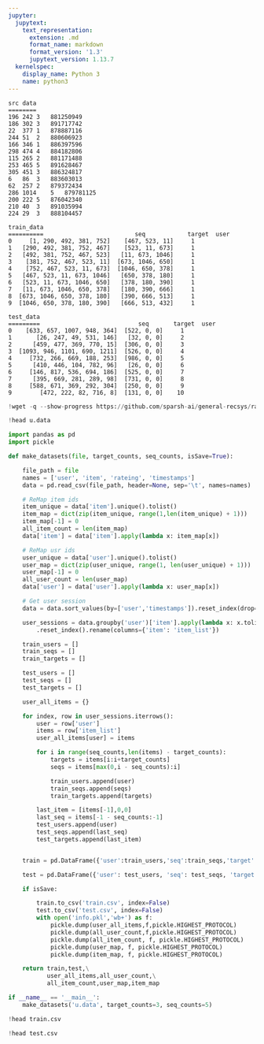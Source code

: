 ```yaml
---
jupyter:
  jupytext:
    text_representation:
      extension: .md
      format_name: markdown
      format_version: '1.3'
      jupytext_version: 1.13.7
  kernelspec:
    display_name: Python 3
    name: python3
---
```


<!-- #region id="vuTj-cGojdG4" -->
```
src data
========
196	242	3	881250949
186	302	3	891717742
22	377	1	878887116
244	51	2	880606923
166	346	1	886397596
298	474	4	884182806
115	265	2	881171488
253	465	5	891628467
305	451	3	886324817
6	86	3	883603013
62	257	2	879372434
286	1014	5	879781125
200	222	5	876042340
210	40	3	891035994
224	29	3	888104457

train_data
==========                          seq            target  user
0     [1, 290, 492, 381, 752]    [467, 523, 11]     1
1   [290, 492, 381, 752, 467]    [523, 11, 673]     1
2   [492, 381, 752, 467, 523]   [11, 673, 1046]     1
3    [381, 752, 467, 523, 11]  [673, 1046, 650]     1
4    [752, 467, 523, 11, 673]  [1046, 650, 378]     1
5   [467, 523, 11, 673, 1046]   [650, 378, 180]     1
6   [523, 11, 673, 1046, 650]   [378, 180, 390]     1
7   [11, 673, 1046, 650, 378]   [180, 390, 666]     1
8  [673, 1046, 650, 378, 180]   [390, 666, 513]     1
9  [1046, 650, 378, 180, 390]   [666, 513, 432]     1

test_data
=========                            seq       target  user
0    [633, 657, 1007, 948, 364]  [522, 0, 0]     1
1       [26, 247, 49, 531, 146]   [32, 0, 0]     2
2      [459, 477, 369, 770, 15]  [306, 0, 0]     3
3  [1093, 946, 1101, 690, 1211]  [526, 0, 0]     4
4     [732, 266, 669, 188, 253]  [986, 0, 0]     5
5      [410, 446, 104, 782, 96]   [26, 0, 0]     6
6     [146, 817, 536, 694, 186]  [525, 0, 0]     7
7      [395, 669, 281, 289, 98]  [731, 0, 0]     8
8     [588, 671, 369, 292, 304]  [250, 0, 0]     9
9        [472, 222, 82, 716, 8]  [131, 0, 0]    10
```
<!-- #endregion -->

```python colab={"base_uri": "https://localhost:8080/"} id="wen76T61hEdx" executionInfo={"status": "ok", "timestamp": 1637163331033, "user_tz": -330, "elapsed": 1094, "user": {"displayName": "Sparsh Agarwal", "photoUrl": "https://lh3.googleusercontent.com/a/default-user=s64", "userId": "13037694610922482904"}} outputId="a28648e3-c377-4222-a02f-681fcbc37cc1"
!wget -q --show-progress https://github.com/sparsh-ai/general-recsys/raw/T894414/data/v1/u.data
```

```python colab={"base_uri": "https://localhost:8080/"} id="E5XpoBYWisRM" executionInfo={"status": "ok", "timestamp": 1637163391906, "user_tz": -330, "elapsed": 418, "user": {"displayName": "Sparsh Agarwal", "photoUrl": "https://lh3.googleusercontent.com/a/default-user=s64", "userId": "13037694610922482904"}} outputId="05a1c7e4-4c14-4b4c-9d16-dab958835625"
!head u.data
```

```python id="6Ps2KkyKiurt" executionInfo={"status": "ok", "timestamp": 1637163398211, "user_tz": -330, "elapsed": 420, "user": {"displayName": "Sparsh Agarwal", "photoUrl": "https://lh3.googleusercontent.com/a/default-user=s64", "userId": "13037694610922482904"}}
import pandas as pd
import pickle
```

```python id="hH0d2wMGiecB" executionInfo={"status": "ok", "timestamp": 1637163533350, "user_tz": -330, "elapsed": 2, "user": {"displayName": "Sparsh Agarwal", "photoUrl": "https://lh3.googleusercontent.com/a/default-user=s64", "userId": "13037694610922482904"}}
def make_datasets(file, target_counts, seq_counts, isSave=True):

    file_path = file
    names = ['user', 'item', 'rateing', 'timestamps']
    data = pd.read_csv(file_path, header=None, sep='\t', names=names)

    # ReMap item ids
    item_unique = data['item'].unique().tolist()
    item_map = dict(zip(item_unique, range(1,len(item_unique) + 1)))
    item_map[-1] = 0
    all_item_count = len(item_map)
    data['item'] = data['item'].apply(lambda x: item_map[x])

    # ReMap usr ids
    user_unique = data['user'].unique().tolist()
    user_map = dict(zip(user_unique, range(1, len(user_unique) + 1)))
    user_map[-1] = 0
    all_user_count = len(user_map)
    data['user'] = data['user'].apply(lambda x: user_map[x])

    # Get user session
    data = data.sort_values(by=['user','timestamps']).reset_index(drop=True)

    user_sessions = data.groupby('user')['item'].apply(lambda x: x.tolist()) \
        .reset_index().rename(columns={'item': 'item_list'})

    train_users = []
    train_seqs = []
    train_targets = []

    test_users = []
    test_seqs = []
    test_targets = []

    user_all_items = {}

    for index, row in user_sessions.iterrows():
        user = row['user']
        items = row['item_list']
        user_all_items[user] = items

        for i in range(seq_counts,len(items) - target_counts):
            targets = items[i:i+target_counts]
            seqs = items[max(0,i - seq_counts):i]

            train_users.append(user)
            train_seqs.append(seqs)
            train_targets.append(targets)

        last_item = [items[-1],0,0]
        last_seq = items[-1 - seq_counts:-1]
        test_users.append(user)
        test_seqs.append(last_seq)
        test_targets.append(last_item)


    train = pd.DataFrame({'user':train_users,'seq':train_seqs,'target':train_targets})

    test = pd.DataFrame({'user': test_users, 'seq': test_seqs, 'target': test_targets})

    if isSave:

        train.to_csv('train.csv', index=False)
        test.to_csv('test.csv', index=False)
        with open('info.pkl','wb+') as f:
            pickle.dump(user_all_items,f,pickle.HIGHEST_PROTOCOL)
            pickle.dump(all_user_count,f,pickle.HIGHEST_PROTOCOL)
            pickle.dump(all_item_count, f, pickle.HIGHEST_PROTOCOL)
            pickle.dump(user_map, f, pickle.HIGHEST_PROTOCOL)
            pickle.dump(item_map, f, pickle.HIGHEST_PROTOCOL)

    return train,test,\
           user_all_items,all_user_count,\
           all_item_count,user_map,item_map
```

```python id="ZGqCFhZXi40t" executionInfo={"status": "ok", "timestamp": 1637163535158, "user_tz": -330, "elapsed": 1249, "user": {"displayName": "Sparsh Agarwal", "photoUrl": "https://lh3.googleusercontent.com/a/default-user=s64", "userId": "13037694610922482904"}}
if __name__ == '__main__':
    make_datasets('u.data', target_counts=3, seq_counts=5)
```

```python colab={"base_uri": "https://localhost:8080/"} id="RYtor6PGjPVR" executionInfo={"status": "ok", "timestamp": 1637163542250, "user_tz": -330, "elapsed": 394, "user": {"displayName": "Sparsh Agarwal", "photoUrl": "https://lh3.googleusercontent.com/a/default-user=s64", "userId": "13037694610922482904"}} outputId="baa33e8b-0b09-4f91-bde8-20c4c8ff445a"
!head train.csv
```

```python colab={"base_uri": "https://localhost:8080/"} id="lwns8w9BjSGc" executionInfo={"status": "ok", "timestamp": 1637163556180, "user_tz": -330, "elapsed": 566, "user": {"displayName": "Sparsh Agarwal", "photoUrl": "https://lh3.googleusercontent.com/a/default-user=s64", "userId": "13037694610922482904"}} outputId="d510279c-5e59-45a7-fab6-9b56733b95c3"
!head test.csv
```

```python id="3YrieXGkjVew"

```
